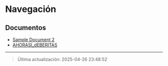 # Navegación

## Documentos

- [Sample Document 2](document_2.md)
- [AHORASI_dEBERITAS](document_6.md)

---

> Última actualización: 2025-04-26 23:48:52